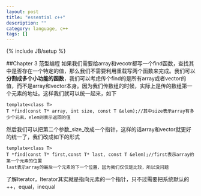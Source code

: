 ```yaml
---
layout: post
title: "essential c++"
description: ""
category: language, c++
tags: []
---
```

{% include JB/setup %}

##Chapter 3 范型编程
如果我们需要给array和vecotr都写一个find函数，查找其中是否存在一个特定的值，那么我们不需要利用重载写两个函数来完成。我们可以 **分割成多个小功能的函数**，我们可以考虑传个find的是所有array或者vector的值，而不是array和vector本身。因为我们传数组的时候，实际上是传的数组第一个元素的地址。这样我们就可以统一起来，如下
    
    template<class T>
    T *find(const T* array, int size, const T &elem);//其中size表示array有多少个元素，elem则表示返回的值
然后我们可以把第二个参数_size_改成一个指针，这样的话array和vector就更好的统一了，我们改成如下的形式

    template<class T>
    T *find(const T* first,const T* last, const T &elem);//first表示array的第一个元素的位置
    last表示array的最后一个元素的下一个位置，因为我们仅仅是比较，所以没问题
了解Iterator，Iterator其实就是指向元素的一个指针，只不过需要把系统默认的++，equal，inequal